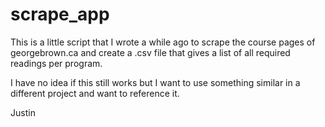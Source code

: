 scrape_app
==========

This is a little script that I wrote a while ago to scrape the course pages of georgebrown.ca and create a .csv file that gives a list of all required readings per program. 

I have no idea if this still works but I want to use something similar in a different project and want to reference it.

Justin

